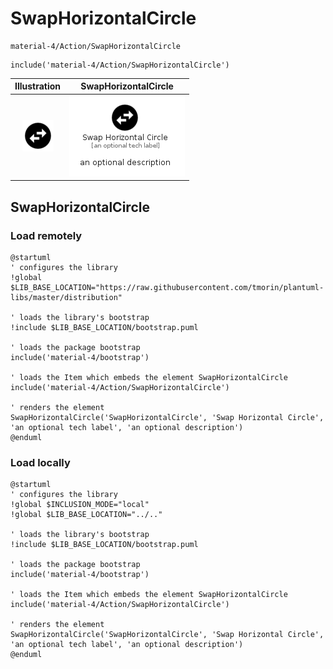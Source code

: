 # SwapHorizontalCircle


```text
material-4/Action/SwapHorizontalCircle
```

```text
include('material-4/Action/SwapHorizontalCircle')
```



| Illustration | SwapHorizontalCircle |
| :---: | :---: |
| ![illustration for Illustration](../../material-4/Action/SwapHorizontalCircle.png) | ![illustration for SwapHorizontalCircle](../../material-4/Action/SwapHorizontalCircle.Local.png) |




## SwapHorizontalCircle

### Load remotely
```plantuml
@startuml
' configures the library
!global $LIB_BASE_LOCATION="https://raw.githubusercontent.com/tmorin/plantuml-libs/master/distribution"

' loads the library's bootstrap
!include $LIB_BASE_LOCATION/bootstrap.puml

' loads the package bootstrap
include('material-4/bootstrap')

' loads the Item which embeds the element SwapHorizontalCircle
include('material-4/Action/SwapHorizontalCircle')

' renders the element
SwapHorizontalCircle('SwapHorizontalCircle', 'Swap Horizontal Circle', 'an optional tech label', 'an optional description')
@enduml
```

### Load locally
```plantuml
@startuml
' configures the library
!global $INCLUSION_MODE="local"
!global $LIB_BASE_LOCATION="../.."

' loads the library's bootstrap
!include $LIB_BASE_LOCATION/bootstrap.puml

' loads the package bootstrap
include('material-4/bootstrap')

' loads the Item which embeds the element SwapHorizontalCircle
include('material-4/Action/SwapHorizontalCircle')

' renders the element
SwapHorizontalCircle('SwapHorizontalCircle', 'Swap Horizontal Circle', 'an optional tech label', 'an optional description')
@enduml
```

